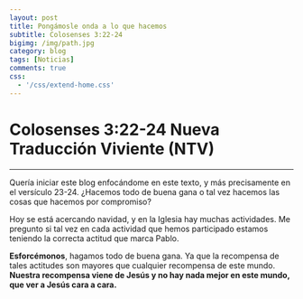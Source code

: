 ```yaml
---
layout: post
title: Pongámosle onda a lo que hacemos 
subtitle: Colosenses 3:22-24
bigimg: /img/path.jpg
category: blog
tags: [Noticias]
comments: true
css:
  - '/css/extend-home.css'
---
```




# Colosenses 3:22-24 Nueva Traducción Viviente (NTV)

<!--"22 Esclavos, obedezcan en todo a sus amos terrenales. Traten de agradarlos todo el tiempo, no solo cuando ellos los observan. Sírvanlos con sinceridad debido al temor reverente que ustedes tienen al Señor. 
23 Trabajen de buena gana en todo lo que hagan, como si fuera para el Señor y no para la gente. 
24 Recuerden que el Señor los recompensará con una herencia y que el Amo a quien sirven es Cristo"-->

---
Quería iniciar este blog enfocándome en este texto, y más precisamente en el versículo 23-24. ¿Hacemos todo de buena gana o tal vez hacemos las cosas que hacemos por compromiso? 

Hoy se está acercando navidad, y en la Iglesia hay muchas actividades. Me pregunto si tal vez en cada actividad que hemos participado estamos teniendo la correcta actitud que marca Pablo.

**Esforcémonos**, hagamos todo de buena gana. Ya que la recompensa de tales actitudes son mayores que cualquier recompensa de este mundo. **Nuestra recompensa viene de Jesús y no hay nada mejor en este mundo, que ver a Jesús cara a cara.**